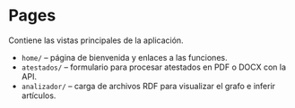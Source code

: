 # Pages

Contiene las vistas principales de la aplicación.

- `home/` – página de bienvenida y enlaces a las funciones.
- `atestados/` – formulario para procesar atestados en PDF o DOCX con la API.
- `analizador/` – carga de archivos RDF para visualizar el grafo e inferir artículos.

